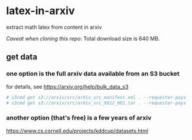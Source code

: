 # latex-in-arxiv
extract math latex from content in arxiv

_Caveat when cloning this repo_: Total download size is 640 MB. 

## get data

### one option is the full arxiv data available from an S3 bucket
for details, see <https://arxiv.org/help/bulk_data_s3>
```bash
# s3cmd get s3://arxiv/src/arXiv_src_manifest.xml . --requester-pays  
# s3cmd get s3://arxiv/src/arXiv_src_9912_001.tar . --requester-pays  
```

### another option (that's free) is a few years of arxiv
<https://www.cs.cornell.edu/projects/kddcup/datasets.html>

